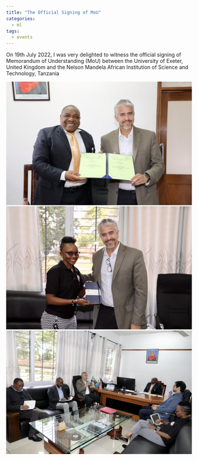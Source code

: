 ```yaml
---
title: "The Official Signing of MoU"
categories:
  - ml
tags:
  - events
---
```

On 19th July 2022, I was very delighted to witness the official signing of Memorandum of Understanding (MoU) between the University of Exeter, United Kingdom and the Nelson Mandela African Institution of Science and Technology, Tanzania 


<img src="/assets/images/mou1.jpg" class="align-center" alt="">

<img src="/assets/images/mou2.jpg" class="align-center" alt="">

<img src="/assets/images/mou3.jpg" class="align-center" alt="">
